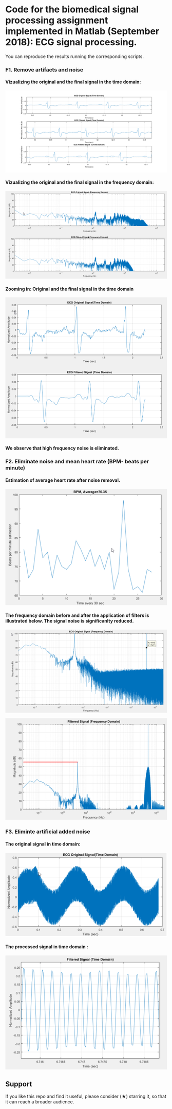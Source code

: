 # Code for the biomedical signal processing assignment implemented in Matlab (September 2018): ECG signal processing.

You can reproduce the results running the corresponding scripts.

### F1. Remove artifacts and noise

#### Vizualizing the original and the final signal in the time domain:
![Alt text](./figures/ecg.png?raw=true "title")


#### Vizualizing the original and the final signal in the frequency domain:
![Alt text](./figures/f1.png?raw=true "title")


#### Zooming in: Original and the final signal in the time domain
![Alt text](./figures/f2a.png?raw=true "title")

#### We observe that high frequency noise is eliminated.


### F2. Eliminate noise and mean heart rate (BPM- beats per minute)
#### Estimation of average heart rate after noise removal.
![Alt text](./figures/f2b.png?raw=true "title")

#### The frequency domain before and after the application of filters is illustrated below. The signal noise is significanlty reduced.
![Alt text](./figures/f3a.png?raw=true "title")

![Alt text](./figures/f3b.png?raw=true "title")

### F3. Eliminte artificial added noise
#### The original signal in time domain:

![Alt text](./figures/f4a.png?raw=true "title")

#### The processed signal in time domain :

![Alt text](./figures/f4b.png?raw=true "title")

## Support 

If you like this repo and find it useful, please consider (★) starring it, so that it can reach a broader audience.
